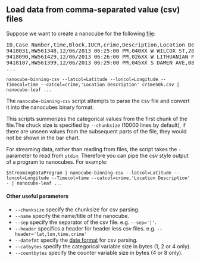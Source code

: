 ## Load data from comma-separated value (csv) files
Suppose we want to create a nanocube for the following [file](https://github.com/laurolins/nanocube/blob/master/data/crime50k.csv):

<pre>
ID,Case Number,time,Block,IUCR,crime,Description,Location Description,Arrest,Domestic,Beat,District,Ward,Community Area,FBI Code,X Coordinate,Y Coordinate,Year,Updated On,Latitude,Longitude,Location
9418031,HW561348,12/06/2013 06:25:00 PM,040XX W WILCOX ST,2024,NARCOTICS,POSS: HEROIN(WHITE),SIDEWALK,true,false,1115,011,28,26,18,1149444,1899069,2013,12/11/2013 12:40:36 AM,41.8789661034259,-87.72673345412568,"(41.8789661034259, -87.72673345412568)"
9418090,HW561429,12/06/2013 06:26:00 PM,026XX W LITHUANIAN PLAZA CT,1310,CRIMINAL DAMAGE,TO PROPERTY,GROCERY FOOD STORE,false,false,0831,008,15,66,14,1160196,1858843,2013,12/10/2013 12:39:15 AM,41.76836587673295,-87.68836274472295,"(41.76836587673295, -87.68836274472295)"
9418107,HW561399,12/06/2013 06:29:00 PM,045XX S DAMEN AVE,0860,THEFT,RETAIL THEFT,DEPARTMENT STORE,true,false,0924,009,12,61,06,1163636,1874247,2013,12/10/2013 12:39:15 AM,41.810564946613454,-87.6753212816967,"(41.810564946613454, -87.6753212816967)"
...
</pre>

```
nanocube-binning-csv --latcol=Latitude --loncol=Longitude --Timecol=time --catcol=crime,'Location Description' crime50k.csv | nanocube-leaf ...
```

The `nanocube-binning-csv` script attempts to parse the csv file and convert it into the nanocubes binary format.

This scripts summerizes the categorical values from the first chunk of the file.The chuck size is specified by `--chunksize` (10000 lines by default), if there are unseen values from the subsequent parts of the file, they would not be shown in the bar chart.

For streaming data, rather than reading from files, the script takes the `-` parameter to read from `stdin`.  Therefore you can pipe the csv style output of a program to nanocubes.  For example:

```
$StreamingDataProgram | nanocube-binning-csv --latcol=Latitude --loncol=Longitude --Timecol=time --catcol=crime,'Location Description' - | nanocube-leaf ...
```

#### Other useful parameters
* `--chunksize` specify the chunksize for csv parsing.
* `--name` specify the name/title of the nanocube.
* `--sep` specify the separator of the csv file. e.g. `--sep='|'`.
* `--header` specifics a header for header less csv files. e.g. `--header='lat,lon,time,crime'`
* `--datefmt` specify the [date format](https://docs.python.org/2/library/datetime.html#strftime-strptime-behavior) for csv parsing.
* `--catbytes` specify the categorical variable size in bytes (1, 2 or 4 only).
* `--countbytes` specify the counter variable size in bytes (4 or 8 only).
